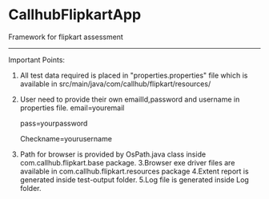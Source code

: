 # CallhubFlipkartApp
Framework for flipkart assessment
******************************************************************************************************************************************
Important Points:

1. All test data required is placed in "properties.properties" file which is available in src/main/java/com/callhub/flipkart/resources/
2. User need to provide their own emailId,password and username in properties file.
	email=youremail

	pass=yourpassword

	Checkname=yourusername
2. Path for browser is provided by OsPath.java class inside com.callhub.flipkart.base package.
3.Browser exe driver files are available in com.callhub.flipkart.resources package
4.Extent report is generated inside test-output folder.
5.Log file is generated inside Log folder.
